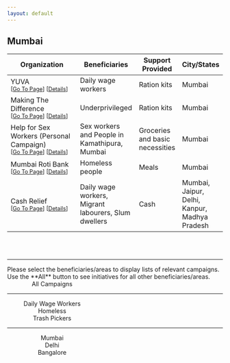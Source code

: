 ```yaml
---
layout: default
---
```


<style>
table th:first-of-type {
    width: 40%;
}
table th:nth-of-type(2) {
    width: 20%;
}
table th:nth-of-type(3) {
    width: 20%;
}
table th:nth-of-type(4) {
    width: 20%;
}
</style>
## Mumbai

| Organization                                                 | Beneficiaries                                        | Support Provided                | City/States                                   |
| ------------------------------------------------------------ | ---------------------------------------------------- | ------------------------------- | --------------------------------------------- |
| YUVA <br><span style='font-size:0.8em'> \[[Go To Page](https://milaap.org/fundraisers/support-youth-for-unity-and-voluntary-action)\] \[[Details](index.html#yuva)\]</span> | Daily wage workers                                   | Ration kits                     | Mumbai                                        |
| Making The Difference <br><span style='font-size:0.8em'> \[[Go To Page](https://pages.razorpay.com/pl_EUwNKcGMyXoosk/view)\] \[[Details](index.html#making-the-difference)\]</span> | Underprivileged                                      | Ration kits                     | Mumbai                                        |
| Help for Sex Workers (Personal Campaign) <br><span style='font-size:0.8em'> \[[Go To Page](https://www.ketto.org/fundraiser/covid-19-relief-fund-for-sex-workers-in-kamathipura?payment=form)\] \[[Details](index.html#help-for-sex-workers-personal-campaign)\]</span> | Sex workers and People in Kamathipura, Mumbai        | Groceries and basic necessities | Mumbai                                        |
| Mumbai Roti Bank <br><span style='font-size:0.8em'> \[[Go To Page](https://rotibankfoundation.org/)\] \[[Details](index.html#mumbai-roti-bank)\]</span> | Homeless people                                      | Meals                           | Mumbai                                        |
| Cash Relief <br><span style='font-size:0.8em'> \[[Go To Page](http://www.cashrelief.org/covid-relief/)\] \[[Details](index.html#cash-relief)\]</span> | Daily wage workers, Migrant labourers, Slum dwellers | Cash                            | Mumbai, Jaipur, Delhi, Kanpur, Madhya Pradesh |

<br>
<br>
<hr>
Please select the beneficiaries/areas to display lists of relevant campaigns. Use the **All** button to see initiatives for all other beneficiaries/areas.
<section  class="page-header">
<a href="tables_all" class="btn"  style="width:15em;display:inline-block;text-align:center;text-decoration:none">All Campaigns</a>
<hr>
<a href="tables_daily" class="btn"  style="width:15em;display:inline-block;text-align:center;text-decoration:none">Daily Wage Workers</a> 
<br>
<a href="tables_homeless" class="btn"  style="width:15em;display:inline-block;text-align:center;text-decoration:none">Homeless</a> 
<br>
<a href="tables_trash" class="btn"  style="width:15em;display:inline-block;text-align:center;text-decoration:none">Trash Pickers</a>
<hr>
<a href="tables_mumbai" class="btn"  style="width:15em;display:inline-block;text-align:center;text-decoration:none">Mumbai</a> 
<br>
<a href="tables_delhi" class="btn"  style="width:15em;display:inline-block;text-align:center;text-decoration:none">Delhi</a> 
<br>
<a href="tables_bangalore" class="btn"  style="width:15em;display:inline-block;text-align:center;text-decoration:none">Bangalore</a> 
</section>